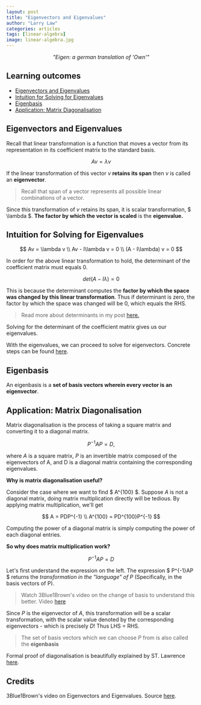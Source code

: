 ```yaml
---
layout: post
title: "Eigenvectors and Eigenvalues"
author: "Larry Law"
categories: articles
tags: [linear-algebra]
image: linear-algebra.jpg
---
```

<div align="center">
    <i>"Eigen: a german translation of 'Own'"</i>
</div>

<!-- omit in toc -->
## Learning outcomes
- [Eigenvectors and Eigenvalues](#eigenvectors-and-eigenvalues)
- [Intuition for Solving for Eigenvalues](#intuition-for-solving-for-eigenvalues)
- [Eigenbasis](#eigenbasis)
- [Application: Matrix Diagonalisation](#application-matrix-diagonalisation)

## Eigenvectors and Eigenvalues
Recall that linear transformation is a function that moves a vector from its representation in its coefficient matrix to the standard basis.

$$
Av = \lambda  v
$$

If the linear transformation of this vector _v_ **retains its span** then _v_ is called an __eigenvector__.

> Recall that span of a vector represents all possible linear combinations of a vector.

Since this transformation of _v_ retains its span, it is scalar transformation, \$ \lambda \$. **The factor by which the vector is scaled** is the **eigenvalue.**

## Intuition for Solving for Eigenvalues

$$
Av = \lambda  v \\
Av - I\lambda  v = 0 \\
(A - I\lambda) v = 0
$$

In order for the above linear transformation to hold, the determinant of the coefficient matrix must equals 0.

$$ 
det(A - I\lambda) = 0
$$

This is because the determinant computes the **factor by which the space was changed by this linear transformation**. Thus if determinant is zero, the factor by which the space was changed will be 0, which equals the RHS. 

> Read more about determinants in my post [here.](./determinant.html)

Solving for the determinant of the coefficient matrix gives us our eigenvalues.

With the eigenvalues, we can proceed to solve for eigenvectors. Concrete steps can be found [here](https://www.scss.tcd.ie/Rozenn.Dahyot/CS1BA1/SolutionEigen.pdf).

## Eigenbasis
An eigenbasis is a **set of basis vectors wherein every vector is an eigenvector**.

## Application: Matrix Diagonalisation
Matrix diagonalisation is the process of taking a square matrix and converting it to a diagonal matrix.

$$
P^{-1}AP = D,
$$

where _A_ is a square matrix, _P_ is an invertible matrix composed of the eigenvectors of A, and D is a diagonal matrix containing the corresponding eigenvalues.

**Why is matrix diagonalisation useful?**

Consider the case where we want to find \$ A^{100} \$. Suppose _A_ is not a diagonal matrix, doing matrix multiplication directly will be tedious. By applying matrix multiplication, we'll get

$$
A = PDP^{-1} \\
A^{100} = PD^{100}P^{-1}
$$

Computing the power of a diagonal matrix is simply computing the power of each diagonal entries.

**So why does matrix multiplication work?**

$$
P^{-1}AP = D
$$

Let's first understand the expression on the left. The expression \$ P^{-1}AP \$ returns the *transformation in the "language" of P* (Specifically, in the basis vectors of P).

> Watch 3Blue1Brown's video on the change of basis to understand this better. Video [here](https://www.youtube.com/watch?v=P2LTAUO1TdA)

Since _P_ is the eigenvector of _A_, this transformation will be a scalar transformation, with the scalar value denoted by the corresponding eigenvectors - which is precisely _D_! Thus LHS = RHS. 

> The set of basis vectors which we can choose _P_ from is also called the **eigenbasis**

Formal proof of diagonalisation is beautifully explained by ST. Lawrence [here](https://www.youtube.com/watch?v=D93lYjmR-7A).

<!-- omit in toc -->
## Credits
3Blue1Brown's video on Eigenvectors and Eigenvalues. Source [here](https://www.youtube.com/watch?v=PFDu9oVAE-g&t=887s).
